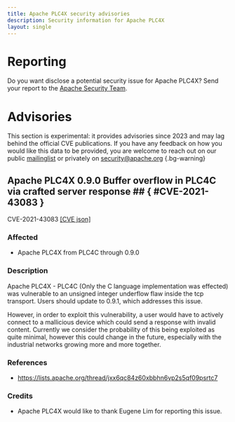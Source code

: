 ```yaml
---
title: Apache PLC4X security advisories
description: Security information for Apache PLC4X
layout: single
---
```


# Reporting

Do you want disclose a potential security issue for Apache PLC4X? Send your report to the [Apache Security Team](mailto:security@apache.org).

# Advisories

This section is experimental: it provides advisories since 2023 and may lag behind the official CVE publications. If you have any feedback on how you would like this data to be provided, you are welcome to reach out on our public [mailinglist](/mailinglist) or privately on [security@apache.org](mailto:security@apache.org)
{.bg-warning}

## Apache PLC4X 0.9.0 Buffer overflow in PLC4C via crafted server response ## { #CVE-2021-43083 }

CVE-2021-43083 [\[CVE json\]](./CVE-2021-43083.cve.json)

### Affected

* Apache PLC4X from PLC4C through 0.9.0


### Description

Apache PLC4X - PLC4C (Only the C language implementation was effected) was vulnerable to an unsigned integer underflow flaw inside the tcp transport. Users should update to 0.9.1, which addresses this issue.

However, in order to exploit this vulnerability, a user would have to actively connect to a mallicious device which could send a response with invalid content. Currently we consider the probability of this being exploited as quite minimal, however this could change in the future, especially with the industrial networks growing more and more together.

### References
* https://lists.apache.org/thread/jxx6qc84z60xbbhn6vp2s5qf09psrtc7


### Credits
* Apache PLC4X would like to thank Eugene Lim for reporting this issue.
